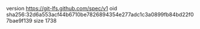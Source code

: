 version https://git-lfs.github.com/spec/v1
oid sha256:32d6a553acf44b6710be7826894354e277adc1c3a0899fb84bd22f07bae9f139
size 1738
